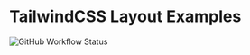 # TailwindCSS Layout Examples

![GitHub Workflow Status](https://img.shields.io/github/workflow/status/sistematico/tailwind-examples/pages-build-deployment?label=Github%20Pages)
